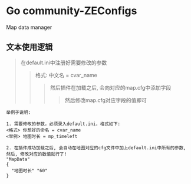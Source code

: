 # Go community-ZEConfigs
Map data manager
## 文本使用逻辑

>在default.ini中注册好需要修改的参数
>>格式: 中文名 = cvar_name
>>>然后插件在加载之后, 会向对应的map.cfg中添加字段
>>>>然后修改map.cfg对应字段的值即可

```
举例子说明:

1. 需要修改的参数，必须录入default.ini，格式如下:
<格式> 你想好的命名 = cvar_name
<举例> 地图时长 = mp_timeleft

2. 在插件成功加载之后, 会自动在地图对应的cfg文件中加上default.ini中所有的参数,
然后, 修改对应的数值就行了!
"MapData"
{
  "地图时长" "60"
}
```
